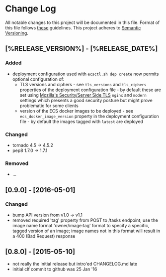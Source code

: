 # Change Log

All notable changes to this project will be documented in this file.
Format of this file follows [these](http://keepachangelog.com/) guidelines.
This project adheres to [Semantic Versioning](http://semver.org/).

## [%RELEASE_VERSION%] - [%RELEASE_DATE%]

### Added

- deployment configuration used with ```ecsctl.sh dep create``` now permits
  optional configuration of:
    - TLS versions and ciphers - see ```tls_versions``` and ```tls_ciphers```
      properties of the deployment configuration file - by default these 
      are set using [Mozilla's Security/Server Side TLS](https://wiki.mozilla.org/Security/Server_Side_TLS)
      ```nginx``` and ```modern``` settings which presents a good security
      posture but might prove problematic for some clients
    - version of the ECS docker images to be deployed - see
      ```ecs_docker_image_version``` property in the deployment configuration
      file - by default the images tagged with ```latest``` are deployed

### Changed

- tornado 4.5 -> 4.5.2
- pep8 1.7.0 -> 1.7.1

### Removed

- ...

## [0.9.0] - [2016-05-01]

### Changed

- bump API version from v1.0 -> v1.1
- removed required 'tag' property from POST to /tasks endpoint; use the
  image name format 'owner/image:tag' format to specify a specific, tagged
  version of an image; image names not in this format will result in a
  400 (Bad Request) response

## [0.8.0] - [2015-05-10]

- not really the initial release but intro'ed CHANGELOG.md late
- initial clf commit to github was 25 Jan '16
